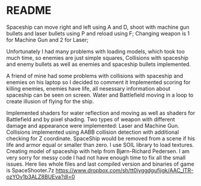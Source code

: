 # README #

Spaceship can move right and left using A and D, 
shoot with machine gun bullets and laser bullets using P and reload using F;
Changing weapon is 1 for Machine Gun and 2 for Laser;

Unfortunately I had many problems with loading models, which took too much time, so enemies are just simple squares,
Collisions with spaceship and enemy bullets as well as enemies and spaceship bullets implemented.

A friend of mine had some problems with collisions with spaceship and enemies on his laptop so I decided to comment it
Implemented scoring for killing enemies, enemies have life, all nesessary information about spaceship can be seen on screen.
Water and Battlefield moving in a loop to create illusion of flying for the ship.

Implemented shaders for water reflection and moving as well as shaders for Battlefield and by pixel shading.
Two types of weapon with different damage and appearance were implemented: Laser and Machine Gun.
Collisions implemented using AABB collision detection with additional checking for Z coordinate.
SpaceShip would be removed from a scene if his life and armor equal or smaller than zero.
I use SOIL library to load textures.
Creating model of spaceship with help from Bjørn-Richard Pedersen.
I am very sorry for messy code I had not have enough time to fix all the small issues.
Here lies whole files and last compiled version and binaries of game is SpaceShooter.7z
https://www.dropbox.com/sh/tt0iyggdgufijgk/AAC_lTR-ozYOv1b3ALZ8BUEva?dl=0